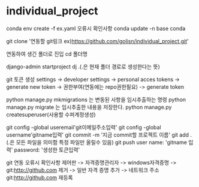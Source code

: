 # individual_project

conda env create -f ex.yaml
  오류시 확인사항
    conda update -n base conda


git clone '연동할 git링크 ex)https://github.com/golisn/individual_project.git'

연동하여 생긴 폴더로 진입
  cd 폴더명
  
django-admin startproject dj .(.은 현재 폴더 경로로 생성한다는 뜻)

git 토큰 생성
  settings -> developer settings -> personal acces tokens -> generate new token -> 권한부여(연동에는 repo권한필요)
  -> generate token

python manage.py mkmigrations 는 변동된 사항을 임시추출하는 명령
python manage.py migrate 는 임시추출한 내용을 저장한다.
python manage.py createsuperuser(사용할 수퍼계정생성)

git config -global useremail'git이메일주소입력'
git config -global username'gitname입력'
git commit -m '지금 commit할 프로젝트 이름'
git add . (.은 모든 파일을 의미함 특정 파일만 올릴수 있음)
git push
  user name: 'gitname 입력'
  password: '생성한 토큰입력'
  
git 연동 오류시 확인사항
  제어판 -> 자격증명관리자 -> windows자격증명 ->  git:http://github.com 제거 -> 일반 자격 증명 추가 
  -> 네트워크 주소 git:http://github.com 재등록
